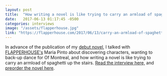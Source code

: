 ```yaml
---
layout: post
title:  "How writing a novel is like trying to carry an armload of spaghetti up the stairs: an interview with FLAPPERHOUSE"
date:   2017-06-13 01:17:45 -0500
categories: interviews
image: "/assets/flapperhouse.jpg"
link: "https://flapperhouse.com/2017/06/13/carry-an-armload-of-spaghetti-up-the-stairs-a-conversation-with-kendra-fortmeyer/"
---
```

In advance of the publication of my [debut novel][amazon], I talked with [FLAPPERHOUSE's]({{page.link}}) Maria Pinto about discovering characters, wanting to back-up dance for Of Montreal, and how writing a novel is like trying to carry an armload of spaghetti up the stairs. [Read the interview here,]({{page.link}}) and [preorder the novel here][amazon].

[amazon]: https://www.amazon.co.uk/Hole-Middle-Kendra-Fortmeyer/dp/0349002754